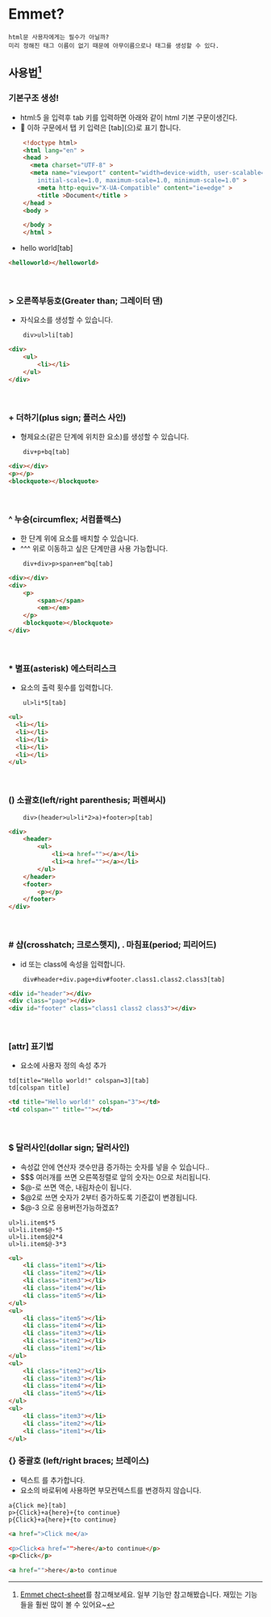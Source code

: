 # Emmet?
	html문 사용자에게는 필수가 아닐까?
	미리 정해진 태그 이름이 없기 때문에 아무이름으로나 태그를 생성할 수 있다.

## 사용법[^1]

### 기본구조 생성!

-  html:5 을 입력후 tab 키를 입력하면 아래와 같이 html 기본 구문이생긴다.<br />
- :memo: 이하 구문에서 탭 키 입력은 [tab]\(으)로 표기 합니다. 

```html
    <!doctype html>
    <html lang="en" >
    <head >
      <meta charset="UTF-8" >
      <meta name="viewport" content="width=device-width, user-scalable=no,  
        initial-scale=1.0, maximum-scale=1.0, minimum-scale=1.0" >
        <meta http-equiv="X-UA-Compatible" content="ie=edge" >
        <title >Document</title >
    </head >
    <body >

    </body >
    </html >
```

- hello world[tab]
```html
<helloworld></helloworld>
```
<br />

### \> 오른쪽부등호(Greater than; 그레이터 댄)

- 자식요소를 생성할 수 있습니다.
```
    div>ul>li[tab]
```
```html
<div>
    <ul>
        <li></li>
    </ul>
</div>
```
<br />

### \+ 더하기(plus sign; 플러스 사인)

- 형제요소(같은 단계에 위치한 요소)를 생성할 수 있습니다.
```
    div+p+bq[tab]
```
```html
<div></div>
<p></p>
<blockquote></blockquote>
```
<br />

### \^ 누승(circumflex; 서컴플랙스)

- 한 단계 위에 요소를 배치할 수 있습니다.<br />
- ^^^ 위로 이동하고 싶은 단계만큼 사용 가능합니다.<br />
```
    div+div>p>span+em^bq[tab]
```
```html
<div></div>
<div>
    <p>
        <span></span>
        <em></em>
    </p>
    <blockquote></blockquote>
</div>
```
<br />

### \* 별표(asterisk) 에스터리스크

- 요소의 출력 횟수를 입력합니다.
```
    ul>li*5[tab]
```
```html
<ul>
  <li></li>
  <li></li>
  <li></li>
  <li></li>
  <li></li>
</ul>
```
<br />

### \() 소괄호(left/right parenthesis; 퍼렌써시)

```
    div>(header>ul>li*2>a)+footer>p[tab]
```
```html
<div>
    <header>
        <ul>
            <li><a href=""></a></li>
            <li><a href=""></a></li>
        </ul>
    </header>
    <footer>
        <p></p>
    </footer>
</div>
```
<br />

### \# 샵(crosshatch; 크로스햇지),  . 마침표(period; 피리어드)

- id 또는 class에 속성을 입력합니다.
```
    div#header+div.page+div#footer.class1.class2.class3[tab]
```
```html
<div id="header"></div>
<div class="page"></div>
<div id="footer" class="class1 class2 class3"></div>
```
<br />

### [attr] 표기법

- 요소에 사용자 정의 속성 추가
```
td[title="Hello world!" colspan=3][tab]
td[colspan title]
```
```html
<td title="Hello world!" colspan="3"></td>
<td colspan="" title=""></td>
```
<br>

### $ 달러사인(dollar sign; 달러사인)

- 속성값 안에 연산자 갯수만큼 증가하는 숫자를 넣을 수 있습니다..
- $$$ 여러개를 쓰면 오른쪽정렬로 앞의 숫자는 0으로 처리됩니다.
- $@-로 쓰면 역순, 내림차순이 됩니다.
- $@2로 쓰면 숫자가 2부터 증가하도록 기준값이 변경됩니다.
- $@-3 으로 응용버전가능하겠죠?
```
ul>li.item$*5
ul>li.item$@-*5
ul>li.item$@2*4
ul>li.item$@-3*3
```
```html
<ul>
    <li class="item1"></li>
    <li class="item2"></li>
    <li class="item3"></li>
    <li class="item4"></li>
    <li class="item5"></li>
</ul>
<ul>
    <li class="item5"></li>
    <li class="item4"></li>
    <li class="item3"></li>
    <li class="item2"></li>
    <li class="item1"></li>
</ul>
<ul>
    <li class="item2"></li>
    <li class="item3"></li>
    <li class="item4"></li>
    <li class="item5"></li>
</ul>
<ul>
	<li class="item3"></li>
	<li class="item2"></li>
	<li class="item1"></li>
</ul>
```

### {} 중괄호 (left/right braces; 브레이스)

- 텍스트 를 추가합니다.
- 요소의 바로뒤에 사용하면 부모컨텍스트를 변경하지 않습니다.
```
a{Click me}[tab]
p>{Click}+a{here}+{to continue}
p{Click}+a{here}+{to continue}
```
```html
<a href=">Click me</a>

<p>Click<a href="">here</a>to continue</p>
<p>Click</p>

<a href="">here</a>to continue
```

<!--Footer-->
[^1]: [Emmet chect-sheet](https:/docs.emmet.io/cheat-sheet/)를 참고해보세요.
일부 기능만 참고해봤습니다. 재밌는 기능들을 훨씬 많이 볼 수 있어요~

